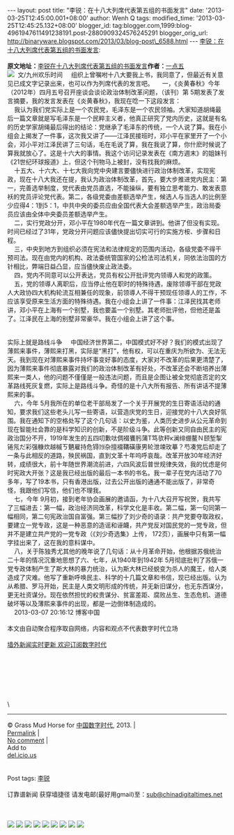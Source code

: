 --- layout: post title: "李锐：在十八大列席代表第五组的书面发言" date:
'2013-03-25T12:45:00.001+08:00' author: Wenh Q tags: modified\_time:
'2013-03-25T12:45:25.132+08:00' blogger\_id:
tag:blogger.com,1999:blog-4961947611491238191.post-2880909324576245291
blogger\_orig\_url:
http://binaryware.blogspot.com/2013/03/blog-post\_6588.html ---
[李锐：在十八大列席代表第五组的书面发言](http://feedproxy.google.com/~r/chinagfwblog/~3/BUZjN0IcFKM/):
\
\
**原文地址：**[李锐在十八大列席代表第五组的书面发言](http://blog.sina.com.cn/s/blog_4dd1a7cd0102e2y5.html "李锐在十八大列席代表第五组的书面发言")**作者：**[一点五](http://blog.sina.com.cn/u/1305585613 "一点五")
  \
![](http://img.itc.cn/photo/oeunfWI4ICj) 
文/九州欢乐时间 
   组织上曾嘱咐十八大要我上书，我同意了，但最近有关意见已成文字记录出来，也可以作为列席代表的发言吧。
    一，《炎黄春秋》今年（2012年）四月五号召开座谈会谈论政治体制改革问题，（该刊）第 5期发表了发言摘要，我的发言发表在《炎黄春秋》，我现在唸一下这段发言：\
    我认为我们党实际上是一个农民党，毛泽东是一个农民领袖。大家知道胡绳最后一篇文章就是写毛泽东是一个民粹主义者，他真正研究了党内历史，这就是有名的历史学家胡绳最后得出的结论：党继承了毛泽东的传统，一个人说了算。我在小组会上揭发了一件事，这次我又讲了——江泽民接班时，邓小平在家里开了一个小会，邓小平对江泽民讲了三句话，毛在毛说了算，我在我说了算，你什麽时候说了算我就放心了。这是十六大的事情。我这个访问记录发表在《南方週末》的姐妹刊《21世纪环球报道》上，但这个刊物马上被封，没有找我的麻烦。\
    十五大、十六大、十七大我向党中央建言要儘快进行政治体制改革，实现宪政，现在十八大我还在提，我认为政治体制改革，首先，要大步推进党内民主：第一，完善选举制度，党代表由党员直选，不能操纵，要有独立思考能力、敢发表意袄的党员评论党代表。第二，各级党委由差额选举产生，候选人与当选人的比例至少应得4：1到5：1，中共中央的委员应由全国代表大会差额选举产生，政治局委员应该由全体中央委员差额选举产生。\
    二，实行党政分开，邓小平在1980年代在一篇文章讲到。他讲了但没有实现。时间已经过了31年，党政分开问题应该儘快提出切实可行的实施方桉、步骤和日程。\
    三，中央到地方到组织必须在宪法和法律规定的范围内活动，各级党委不得干预司法。现在由党内的机构、政法委统管国家的公检法司法机关，同依法治国的方针相比，弊端日益凸显，应当儘快废止政法委。\
    四，党内不同意可以公开表达，党员有权公开批评党内领導人和党的政策。\
    五，党的领導人离职后，应当停止他在职时的特殊待遇，废除领導干部在党政人大政协四大机构轮流互相兼任的现象，前领導人不得干预现任领導人的工作，不应该享受原来生活方面的特殊待遇。我在小组会上讲了一件事：江泽民找其老师讲，邓小平在上海有一个别墅，我也要盖一个别墅。其老师批评他，但他还是盖了。江泽民在上海的别墅非常豪华。我在小组会上讲了这个事。\
    
  \
\
实际上就是路线斗争
    中国经济世界第二，中国模式好不好？我们的模式出现了薄熙来事件，薄熙来打黑，实际是“黑打”，他有权，可以在重庆为所欲为、无法无天。我到现在对薄熙来事件持坏事变好事的态度，大家对不改革的后果更清楚了，因为薄熙来事件彻底暴露对我们的政治体制改革有好处，不改革还会不断培养出薄熙来一类人，他的问题不僅僅是一般违法问题，而且是企图让被全党彻底否定的文革路线死灰复燃，实际上是路线斗争。奇怪的是十八大所有报告、所有讲话不提薄熙来的事。\
    六，今年 5月我所在的单位老干部局发了一个关于开展党的生日寄语活动的通知，要求我们这些老头儿写一些寄语，以营造庆党的生日，迎接党的十八大良好氛围。我在通知下的空格处写了这个几句话：以史为鉴，人类历史进步从公元革命到现在智能社会靠的是科学知识的创新，不是阶级斗争。此等创新又同自由民主的宪政治国分不开，1919年发生的五四叨歉呔倜裰饔肟蒲Т笃欤秤κ澜绯绷鳌Ｎ颐堑掣锩氖だ彩强糠炊越槭ㄎ魉雇持危锝⒆杂擅裰鞲磺康男轮泄竦玫摹？芍凑党后却走了一条与此相反的道路，殃民祸国，直到文革十年呜呼哀哉。改革开放30年经济好转，成绩很大，前十年随世界潮流前进，六四风波后普世规律失效，我的忧虑是何时宪政大开张？这是我已经出版的最后一本书的书名。我一辈子在党内活动了70多年，写了19本书，只有香港出版，过去公开出版的通通不能出版了，非常奇怪，我跟他们写信，他们也不理我。\
    七，今年 9月初，接到老年协会画展的邀请函，为十八大召开写祝贺，我共写了三幅进去：第一幅，政治经济同改革，科学文化是丰收。第二幅，第一句同第一幅相同，第二句宪政治国自富强。第三幅抄了刘少奇的语录：共产党要夺取政权，要建立一党专政，这是一种恶意的造谣和诬衊，共产党反对国民党的一党专政，但并不是建立共产党的一党专政（《刘少奇选集》上传， 172页），画展中只有第一幅字挂出来了，这在我的意料谋中。\
    八，关于陈独秀尤其他的晚年说了几句话：从十月革命开始，他根据苏俄统治二十年的情况沉重地思想了六、七年，从1940年到1942年 5月彻底批判了苏俄一党专政体制产生了斯大林的暴力统治，认为斯大林已经蜕变为杀人的魔王，给人类造成了灾难。他写了重新呼唤民主、科学的十几篇文章和书信，现已经出版。认为从希腊、罗马开始，民主是人类文明形成的传统，并无新旧谋分，也无东西谋分，更无社资谋分。现在依然担忧的权贵谋分、贫富差距、腐败丛生、生态危机、道德破坏等以及薄熙来事件的出现，都是一边倒体制造成的。\
    2013-03-07 20:16:12 博客中国
\
\
本文由自动聚合程序取自网络，内容和观点不代表数字时代立场\
\
[墙外新闻实时更新 欢迎订阅数字时代](http://eepurl.com/msuvD)\
\
\
\
\
\
\
\
\

* * * * *

© Grass Mud Horse for
[中国数字时代](https://kexueshangwang.info/chinese), 2013. |\
[Permalink](https://kexueshangwang.info/chinese/2013/03/%e7%89%b9%e7%ba%a7%e6%95%99%e5%b8%88%e8%92%99%e5%86%a4-%e8%bd%ac%e8%bd%bd%e6%9d%8e%e9%94%90%e5%9c%a8%e5%8d%81%e5%85%ab%e5%a4%a7%e5%88%97%e5%b8%ad%e4%bb%a3%e8%a1%a8%e7%ac%ac%e4%ba%94%e7%bb%84/)
|\
[No
comment](https://kexueshangwang.info/chinese/2013/03/%e7%89%b9%e7%ba%a7%e6%95%99%e5%b8%88%e8%92%99%e5%86%a4-%e8%bd%ac%e8%bd%bd%e6%9d%8e%e9%94%90%e5%9c%a8%e5%8d%81%e5%85%ab%e5%a4%a7%e5%88%97%e5%b8%ad%e4%bb%a3%e8%a1%a8%e7%ac%ac%e4%ba%94%e7%bb%84/#comments)
|\
Add to\
[del.icio.us](http://del.icio.us/post?url=https://kexueshangwang.info/chinese/2013/03/%e7%89%b9%e7%ba%a7%e6%95%99%e5%b8%88%e8%92%99%e5%86%a4-%e8%bd%ac%e8%bd%bd%e6%9d%8e%e9%94%90%e5%9c%a8%e5%8d%81%e5%85%ab%e5%a4%a7%e5%88%97%e5%b8%ad%e4%bb%a3%e8%a1%a8%e7%ac%ac%e4%ba%94%e7%bb%84/&title=%E6%9D%8E%E9%94%90%EF%BC%9A%E5%9C%A8%E5%8D%81%E5%85%AB%E5%A4%A7%E5%88%97%E5%B8%AD%E4%BB%A3%E8%A1%A8%E7%AC%AC%E4%BA%94%E7%BB%84%E7%9A%84%E4%B9%A6%E9%9D%A2%E5%8F%91%E8%A8%80)\
\
\
Post tags:
[李锐](https://kexueshangwang.info/chinese/tag/%e6%9d%8e%e9%94%90/?category=18271)\
\
订靠谱新闻 获穿墙捷径
请发电邮(最好用gmail)至：sub@chinadigitaltimes.net\
\
\
\
[![](http://feeds.feedburner.com/~ff/chinagfwblog?d=yIl2AUoC8zA)](http://feeds.feedburner.com/~ff/chinagfwblog?a=BUZjN0IcFKM:Vr084IspHoA:yIl2AUoC8zA)
[![](http://feeds.feedburner.com/~ff/chinagfwblog?i=BUZjN0IcFKM:Vr084IspHoA:-BTjWOF_DHI)](http://feeds.feedburner.com/~ff/chinagfwblog?a=BUZjN0IcFKM:Vr084IspHoA:-BTjWOF_DHI)
[![](http://feeds.feedburner.com/~ff/chinagfwblog?i=BUZjN0IcFKM:Vr084IspHoA:F7zBnMyn0Lo)](http://feeds.feedburner.com/~ff/chinagfwblog?a=BUZjN0IcFKM:Vr084IspHoA:F7zBnMyn0Lo)
[![](http://feeds.feedburner.com/~ff/chinagfwblog?i=BUZjN0IcFKM:Vr084IspHoA:V_sGLiPBpWU)](http://feeds.feedburner.com/~ff/chinagfwblog?a=BUZjN0IcFKM:Vr084IspHoA:V_sGLiPBpWU)
[![](http://feeds.feedburner.com/~ff/chinagfwblog?d=qj6IDK7rITs)](http://feeds.feedburner.com/~ff/chinagfwblog?a=BUZjN0IcFKM:Vr084IspHoA:qj6IDK7rITs)
[![](http://feeds.feedburner.com/~ff/chinagfwblog?d=l6gmwiTKsz0)](http://feeds.feedburner.com/~ff/chinagfwblog?a=BUZjN0IcFKM:Vr084IspHoA:l6gmwiTKsz0)
[![](http://feeds.feedburner.com/~ff/chinagfwblog?i=BUZjN0IcFKM:Vr084IspHoA:gIN9vFwOqvQ)](http://feeds.feedburner.com/~ff/chinagfwblog?a=BUZjN0IcFKM:Vr084IspHoA:gIN9vFwOqvQ)
[![](http://feeds.feedburner.com/~ff/chinagfwblog?d=TzevzKxY174)](http://feeds.feedburner.com/~ff/chinagfwblog?a=BUZjN0IcFKM:Vr084IspHoA:TzevzKxY174)
![](http://feeds.feedburner.com/~r/chinagfwblog/~4/BUZjN0IcFKM)
